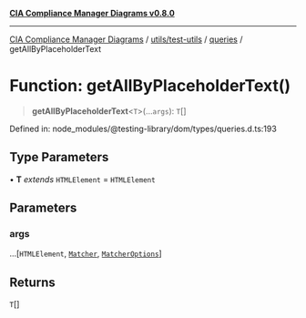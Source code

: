 [**CIA Compliance Manager Diagrams v0.8.0**](../../../../../README.md)

***

[CIA Compliance Manager Diagrams](../../../../../modules.md) / [utils/test-utils](../../../README.md) / [queries](../README.md) / getAllByPlaceholderText

# Function: getAllByPlaceholderText()

> **getAllByPlaceholderText**\<`T`\>(...`args`): `T`[]

Defined in: node\_modules/@testing-library/dom/types/queries.d.ts:193

## Type Parameters

• **T** *extends* `HTMLElement` = `HTMLElement`

## Parameters

### args

...\[`HTMLElement`, [`Matcher`](../../../type-aliases/Matcher.md), [`MatcherOptions`](../../../interfaces/MatcherOptions.md)\]

## Returns

`T`[]
